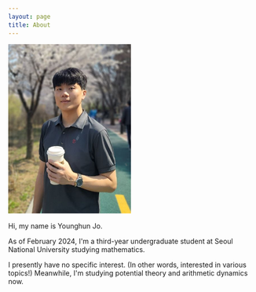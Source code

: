 ```yaml
---
layout: page
title: About
---
```


<img src="/public/assets/images/profile_resized.jpg" alt="Profile Image" width="250" style="float:none"/>

Hi, my name is Younghun Jo.

As of February 2024, I'm a third-year undergraduate student at Seoul National University studying mathematics.

I presently have no specific interest. (In other words, interested in various topics!) Meanwhile, I'm studying potential theory and arithmetic dynamics now.